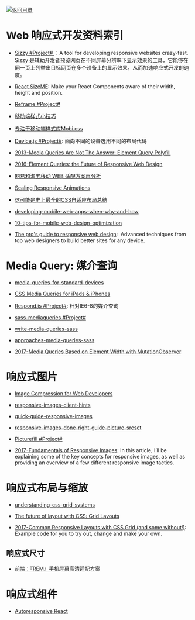 [![返回目录](https://parg.co/UGo)](https://parg.co/b4z) 
 
 


# Web 响应式开发资料索引


- [Sizzy #Project# ](https://github.com/kitze/sizzy)：A tool for developing responsive websites crazy-fast. Sizzy 是辅助开发者预览网页在不同屏幕分辨率下显示效果的工具，它能够在同一页上列举出目标网页在多个设备上的显示效果，从而加速响应式开发的速度。

- [React SizeME](https://github.com/ctrlplusb/react-sizeme): Make your React Components aware of their width, height and position.

- [Reframe #Project# ](https://dollarshaveclub.github.io/reframe.js/)
 
- [移动端样式小技巧](http://www.tuicool.com/articles/niuaaar)

- [专注于移动端样式库Mobi.css](https://github.com/xcatliu/mobi.css/blob/master/dist/mobi.css)

- [Device.js #Project#](https://github.com/matthewhudson/device.js): 面向不同的设备选用不同的布局代码

- [2013-Media Queries Are Not The Answer: Element Query Polyfill](https://www.smashingmagazine.com/2013/06/media-queries-are-not-the-answer-element-query-polyfill/)

- [2016-Element Queries: the Future of Responsive Web Design](http://webdesign.tutsplus.com/tutorials/element-queries-the-future-of-responsive-web-design--cms-26945)

- [网易和淘宝移动 WEB 适配方案再分析](https://zhuanlan.zhihu.com/p/25216275)




- [Scaling Responsive Animations](https://css-tricks.com/scaling-responsive-animations/) 


- [这可能是史上最全的CSS自适应布局总结](http://mp.weixin.qq.com/s?__biz=MzA4ODIxMzg5MQ==&mid=2653995792&idx=1&sn=730974c4cff6d3738c52902a2f99ed7e&scene=23&srcid=0516rsLrl38nVY19S5QIKHGC#rd)

- [developing-mobile-web-apps-when-why-and-how](https://www.toptal.com/android/developing-mobile-web-apps-when-why-and-how)

- [10-tips-for-mobile-web-design-optimization](https://www.elegantthemes.com/blog/tips-tricks/10-tips-for-mobile-web-design-optimization)

- [The pro's guide to responsive web design](http://www.creativebloq.com/rwd/pros-guide-responsive-web-design-71515692):  Advanced techniques from top web designers to build better sites for any device.


# Media Query: 媒介查询

- [media-queries-for-standard-devices](https://css-tricks.com/snippets/css/media-queries-for-standard-devices/)

- [CSS Media Queries for  iPads & iPhones](http://stephen.io/mediaqueries/)

- [Respond.js #Project#](https://github.com/scottjehl/Respond): 针对IE6-8的媒介查询

- [sass-mediaqueries #Project#](https://github.com/paranoida/sass-mediaqueries)

- [write-media-queries-sass](https://davidwalsh.name/write-media-queries-sass)

- [approaches-media-queries-sass](https://css-tricks.com/approaches-media-queries-sass/)

- [2017-Media Queries Based on Element Width with MutationObserver](https://parg.co/UuJ)

# 响应式图片

- [Image Compression for Web Developers](http://www.html5rocks.com/en/tutorials/speed/img-compression/)

- [responsive-images-client-hints](https://davidwalsh.name/responsive-images-client-hints)

- [quick-guide-responsive-images](http://slicejack.com/quick-guide-responsive-images/)

- [responsive-images-done-right-guide-picture-srcset](https://www.smashingmagazine.com/2014/05/responsive-images-done-right-guide-picture-srcset/)

- [Picturefill #Project#](https://github.com/scottjehl/picturefill) 

- [2017-Fundamentals of Responsive Images](https://www.lullabot.com/articles/fundamentals-of-responsive-images): In this article, I’ll be explaining some of the key concepts for responsive images, as well as providing an overview of a few different responsive image tactics.


# 响应式布局与缩放

- [understanding-css-grid-systems](https://www.sitepoint.com/understanding-css-grid-systems/)

- [The future of layout with CSS: Grid Layouts](https://medium.com/@patrickbrosset/css-grid-layout-6c9cba6e8a5a#.abrk05o7z)

- [2017-Common Responsive Layouts with CSS Grid (and some without!)](https://parg.co/U5S): Example code for you to try out, change and make your own.

## 响应式尺寸

- [前端：『REM』手机屏幕高清适配方案](https://github.com/hbxeagle/rem/blob/master/HD_ADAPTER.md)

# 响应式组件

- [Autoresponsive React](https://xudafeng.github.io/autoresponsive-react/)

